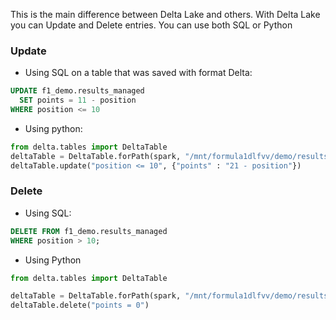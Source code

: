 This is the main difference between Delta Lake and others. With Delta Lake you can Update and Delete entries.
You can use both SQL or Python

### Update

* Using SQL on a table that was saved with format Delta:
```sql
UPDATE f1_demo.results_managed
  SET points = 11 - position
WHERE position <= 10
```

* Using python:
```python
from delta.tables import DeltaTable
deltaTable = DeltaTable.forPath(spark, "/mnt/formula1dlfvv/demo/results_managed")
deltaTable.update("position <= 10", {"points" : "21 - position"})
```


### Delete

* Using SQL:
```sql
DELETE FROM f1_demo.results_managed
WHERE position > 10;
```

* Using Python
```python
from delta.tables import DeltaTable

deltaTable = DeltaTable.forPath(spark, "/mnt/formula1dlfvv/demo/results_managed")
deltaTable.delete("points = 0")
```

